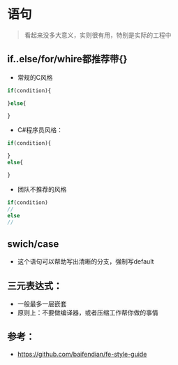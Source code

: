 # 语句
> 看起来没多大意义，实则很有用，特别是实际的工程中

## if..else/for/whire都推荐带{}
+ 常规的C风格
```javascript
if(condition){

}else{

}
```

+ C#程序员风格：
```javascript
if(condition){

}
else{

}
```

+ 团队不推荐的风格
```javascript
if(condition)
//
else
//
```

## swich/case
+ 这个语句可以帮助写出清晰的分支，强制写default

## 三元表达式：
+ 一般最多一层嵌套
+ 原则上：不要做编译器，或者压缩工作帮你做的事情


## 参考：
+ https://github.com/baifendian/fe-style-guide
